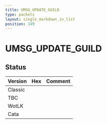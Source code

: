 ```yaml
---
title: UMSG_UPDATE_GUILD
type: packets
layout: single_markdown_in_list
position: 149
---
```


# UMSG_UPDATE_GUILD

## Status

Version | Hex | Comment
---------- | ---------- | ---------- 
Classic |  |  
TBC |  |  
WotLK |  |  
Cata |  |  
